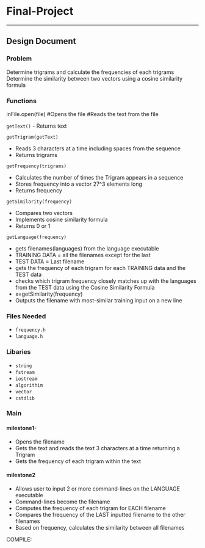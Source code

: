 
# Final-Project
___
## Design Document

### Problem
Determine trigrams and calculate the frequencies of each trigrams
Determine the similarity between two vectors using a cosine similarity formula

### Functions
inFile.open(file)
  #Opens the file
  #Reads the text from the file

`getText()` - Returns text

`getTrigram(getText)` 
  * Reads 3 characters at a time including spaces from the sequence
  * Returns trigrams

`getFrequency(trigrams)`
  * Calculates the number of times the Trigram appears in a sequence
  * Stores frequency into a vector 27^3 elements long
  * Returns frequency

`getSimilarity(frequency)`
  * Compares two vectors
  * Implements cosine similarity formula
  * Returns 0 or 1

`getLanguage(frequency)`
  * gets filenames(languages) from the language executable
  * TRAINING DATA = all the filenames except for the last
  * TEST DATA = Last filename
  * gets the frequency of each trigram for each TRAINING data and the TEST data
  * checks which trigram frequency closely matches up with the languages from the TEST data using the Cosine Similarity Formula
  * x=getSimilarity(frequency)
  * Outputs the filename with most-similar training input on a new line

### Files Needed
  * `frequency.h`
  * `language.h`

### Libaries
  * `string`
  * `fstream`
  * `iostream`
  * `algorithim`
  * `vector`
  * `cstdlib`


### Main
#### milestone1-
  * Opens the filename
  * Gets the text and reads the text 3 characters at a time returning a Trigram
  * Gets the frequency of each trigram within the text


#### milestone2
  * Allows user to input 2 or more command-lines on the LANGUAGE executable
  * Command-lines become the filename
  * Computes the frequency of each trigram for EACH filename
  * Compares the frequency of the LAST inputted filename to the other filenames
  * Based on frequency, calculates the similarity between all filenames


COMPILE:
